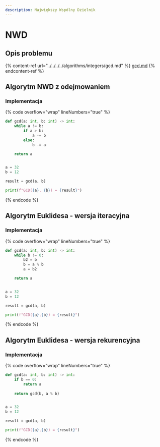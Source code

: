 ```yaml
---
description: Największy Wspólny Dzielnik
---
```


# NWD

## Opis problemu

{% content-ref url="../../../../algorithms/integers/gcd.md" %}
[gcd.md](../../../../algorithms/integers/gcd.md)
{% endcontent-ref %}

## Algorytm NWD z odejmowaniem

### Implementacja

{% code overflow="wrap" lineNumbers="true" %}
```python
def gcd(a: int, b: int) -> int:
    while a != b:
        if a > b:
            a -= b
        else:
            b -= a

    return a


a = 32
b = 12

result = gcd(a, b)

print(f"GCD({a}, {b}) = {result}")
```
{% endcode %}

## Algorytm Euklidesa - wersja iteracyjna

### Implementacja

{% code overflow="wrap" lineNumbers="true" %}
```python
def gcd(a: int, b: int) -> int:
    while b != 0:
        b2 = b
        b = a % b
        a = b2

    return a


a = 32
b = 12

result = gcd(a, b)

print(f"GCD({a},{b}) = {result}")
```
{% endcode %}

## Algorytm Euklidesa - wersja rekurencyjna

### Implementacja

{% code overflow="wrap" lineNumbers="true" %}
```python
def gcd(a: int, b: int) -> int:
    if b == 0:
        return a
        
    return gcd(b, a % b)


a = 32
b = 12

result = gcd(a, b)

print(f"GCD({a},{b}) = {result}")
```
{% endcode %}

